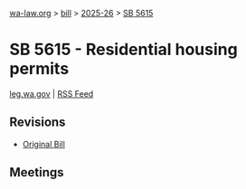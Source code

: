 [wa-law.org](/) > [bill](/bill/) > [2025-26](/bill/2025-26/) > [SB 5615](/bill/2025-26/sb/5615/)

# SB 5615 - Residential housing permits
[leg.wa.gov](https://app.leg.wa.gov/billsummary?BillNumber=5615&Year=2025&Initiative=false) | [RSS Feed](./rss.xml)

## Revisions
* [Original Bill](1/)

## Meetings